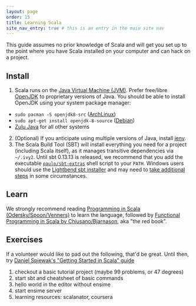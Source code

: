 ```yaml
---
layout: page
order: 15
title: Learning Scala
site_nav_entry: true # this is an entry in the main site nav
---
```


This guide assumes no prior knowledge of Scala and will get you set up to the point where you have Scala installed on your computer and can hack on a project.

## Install

1. Scala runs on the [Java Virtual Machine (JVM)](https://en.wikipedia.org/wiki/Java_virtual_machine). Prefer free/libre [OpenJDK](https://en.wikipedia.org/wiki/OpenJDK) to proprietary versions of Java. You should be able to install OpenJDK using your system package manager:
  * `sudo pacman -S openjdk8-src` ([ArchLinux](https://wiki.archlinux.org/index.php/java))
  * `sudo apt-get install openjdk-8-source` ([Debian](https://wiki.debian.org/Java/))
  * [Zulu Java](http://www.azul.com/downloads/zulu/) for all other systems
2. (Optional) If you anticipate using multiple versions of Java, install [jenv](http://jenv.be).
3. The Scala Build Tool (SBT) will install everything you need for a project (including Scala itself), as it manages transitive dependencies via `~/.ivy2`. Until sbt 0.13.13 is released, we recommend that you add the executable [`paulp/sbt-extras`](https://raw.githubusercontent.com/paulp/sbt-extras/master/sbt) shell script to your `PATH`. Windows users should use the [Lightbend sbt installer](http://www.scala-sbt.org/0.13/docs/Installing-sbt-on-Windows.html) and may need to [take additional steps](https://github.com/ensime/ensime.github.io/issues/40) in some circumstances.

## Learn

We strongly recommend reading [Programming in Scala (Odersky/Spoon/Venners)](http://www.artima.com/shop/programming_in_scala_3ed) to learn the language, followed by [Functional Programming in Scala by Chiusano/Bjarnason](https://www.manning.com/books/functional-programming-in-scala), aka "the red book".

## Exercises

If a volunteer would like to pad out the following, that'd be great. Until then, try [Daniel Spiewak's "Getting Started in Scala" guide](https://gist.github.com/djspiewak/cb72c41ac335a3a9b28b3307be04aa43)

1. checkout a basic tutorial project (maybe 99 problems, or 47 degrees)
2. start sbt and cheatsheet of basic commands
3. hello world in the editor without ensime
4. start ensime server
5. learning resources: scalanator, coursera
